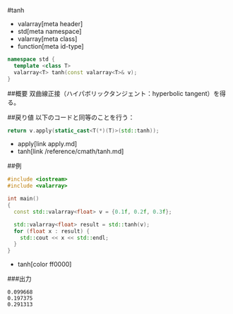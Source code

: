 #tanh
* valarray[meta header]
* std[meta namespace]
* valarray[meta class]
* function[meta id-type]

```cpp
namespace std {
  template <class T>
  valarray<T> tanh(const valarray<T>& v);
}
```

##概要
双曲線正接（ハイパボリックタンジェント：hyperbolic tangent）を得る。


##戻り値
以下のコードと同等のことを行う：

```cpp
return v.apply(static_cast<T(*)(T)>(std::tanh));
```
* apply[link apply.md]
* tanh[link /reference/cmath/tanh.md]


##例
```cpp
#include <iostream>
#include <valarray>

int main()
{
  const std::valarray<float> v = {0.1f, 0.2f, 0.3f};

  std::valarray<float> result = std::tanh(v);
  for (float x : result) {
    std::cout << x << std::endl;
  }
}
```
* tanh[color ff0000]

###出力
```
0.099668
0.197375
0.291313
```


